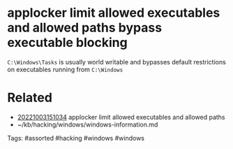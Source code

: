 # applocker limit allowed executables and allowed paths bypass executable blocking
`C:\Windows\Tasks` is usually world writable and bypasses default restrictions on executables running from `C:\Windows`

# Related
- [20221003151034](/zet/20221003151034/README.md) applocker limit allowed executables and allowed paths
- ~/kb/hacking/windows/windows-information.md

Tags:
    #assorted #hacking #windows #windows
